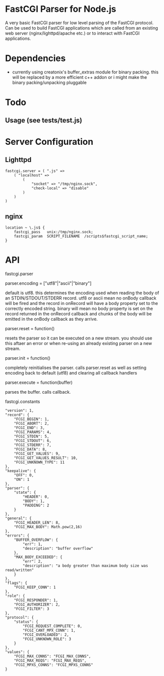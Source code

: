 # FastCGI Parser for Node.js

A very basic FastCGI parser for low level parsing of the FastCGI protocol. Can be used to build FastCGI applications which are called from an existing web server (nginx/lighttpd/apache etc.) or to interact with FastCGI applications.

# Dependencies
- currently using creatonix's buffer_extras module for binary packing. this will be replaced by a more efficient c++ addon or i might make the binary packing/unpacking pluggable
  
# Todo
	
## Usage (see tests/test.js)

# Server Configuration

## Lighttpd 

	fastcgi.server = ( ".js" =>
		( "localhost" =>
			(
				"socket" => "/tmp/nginx.sock",
				"check-local" => "disable"
			)
		)
	)
	
## nginx

	location ~ \.js$ {
		fastcgi_pass   unix:/tmp/nginx.sock;
		fastcgi_param  SCRIPT_FILENAME  /scripts$fastcgi_script_name;
	}

# API

fastcgi.parser

parser.encoding = ["utf8"|"ascii"|"binary"]

default is utf8. this determines the encoding used when reading the body of an STDIN/STDOUT/STDERR record. utf8 or ascii mean no onBody callback will be fired and the record in onRecord will have a body property set to the correctly encoded string.
binary will mean no body property is set on the record returned in the onRecord callback and chunks of the body will be emitted in the onBody callback as they arrive. 

parser.reset = function()

resets the parser so it can be executed on a new stream. you should use this aftaer an error or when re-using an already existing parser on a new stream. 

parser.init = function()

completely reinitialises the parser. calls parser.reset as well as setting encoding back to default (utf8) and clearing all callback handlers

parser.execute = function(buffer) 

parses the buffer. calls callback.

fastcgi.constants

	"version": 1,
	"record": {
		"FCGI_BEGIN": 1,
		"FCGI_ABORT": 2,
		"FCGI_END": 3,
		"FCGI_PARAMS": 4,
		"FCGI_STDIN": 5,
		"FCGI_STDOUT": 6,
		"FCGI_STDERR": 7,
		"FCGI_DATA": 8,
		"FCGI_GET_VALUES": 9,
		"FCGI_GET_VALUES_RESULT": 10,
		"FCGI_UNKNOWN_TYPE": 11
	},
	"keepalive": {
		"OFF": 0,
		"ON": 1
	},
	"parser": {
		"state": {
			"HEADER": 0,
			"BODY": 1,
			"PADDING": 2
		}
	},
	"general": {
		"FCGI_HEADER_LEN": 8,
		"FCGI_MAX_BODY": Math.pow(2,16)
	},
	"errors": {
		"BUFFER_OVERFLOW": {
			"err": 1,
			"description": "buffer overflow"
		},
		"MAX_BODY_EXCEEDED": {
			"err": 2,
			"description": "a body greater than maximum body size was read/written"
		}
	},
	"flags": {
		"FCGI_KEEP_CONN": 1
	},
	"role": {
		"FCGI_RESPONDER": 1,
		"FCGI_AUTHORIZER": 2,
		"FCGI_FILTER": 3
	},
	"protocol": {
		"status": {
			"FCGI_REQUEST_COMPLETE": 0,
			"FCGI_CANT_MPX_CONN": 1,
			"FCGI_OVERLOADED": 2,
			"FCGI_UNKNOWN_ROLE": 3
		}
	},
	"values": {
		"FCGI_MAX_CONNS": "FCGI_MAX_CONNS",
		"FCGI_MAX_REQS": "FCGI_MAX_REQS",
		"FCGI_MPXS_CONNS": "FCGI_MPXS_CONNS"
	}

